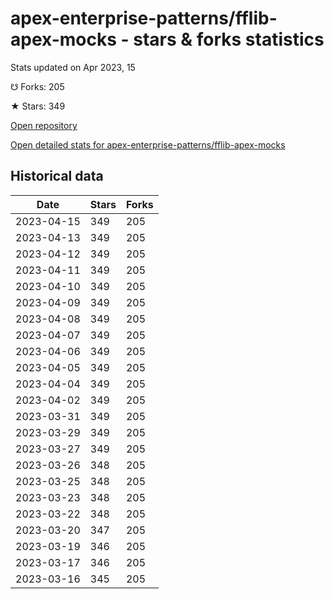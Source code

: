 # apex-enterprise-patterns/fflib-apex-mocks - stars & forks statistics

Stats updated on Apr 2023, 15

☋ Forks: 205

★ Stars: 349

[Open repository](https://github.com/apex-enterprise-patterns/fflib-apex-mocks)

[Open detailed stats for apex-enterprise-patterns/fflib-apex-mocks](https://reviewgithub.com/rep/apex-enterprise-patterns/fflib-apex-mocks)

## Historical data
| Date | Stars | Forks |
|------|-------|-------|
| 2023-04-15 | 349 | 205 | 
| 2023-04-13 | 349 | 205 | 
| 2023-04-12 | 349 | 205 | 
| 2023-04-11 | 349 | 205 | 
| 2023-04-10 | 349 | 205 | 
| 2023-04-09 | 349 | 205 | 
| 2023-04-08 | 349 | 205 | 
| 2023-04-07 | 349 | 205 | 
| 2023-04-06 | 349 | 205 | 
| 2023-04-05 | 349 | 205 | 
| 2023-04-04 | 349 | 205 | 
| 2023-04-02 | 349 | 205 | 
| 2023-03-31 | 349 | 205 | 
| 2023-03-29 | 349 | 205 | 
| 2023-03-27 | 349 | 205 | 
| 2023-03-26 | 348 | 205 | 
| 2023-03-25 | 348 | 205 | 
| 2023-03-23 | 348 | 205 | 
| 2023-03-22 | 348 | 205 | 
| 2023-03-20 | 347 | 205 | 
| 2023-03-19 | 346 | 205 | 
| 2023-03-17 | 346 | 205 | 
| 2023-03-16 | 345 | 205 | 


